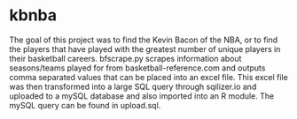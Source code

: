 # kbnba
The goal of this project was to find the Kevin Bacon of the NBA, or to find the players that have played with the greatest number of unique players in their basketball careers. bfscrape.py scrapes information about seasons/teams played for from basketball-reference.com and outputs comma separated values that can be placed into an excel file. This excel file was then transformed into a large SQL query through sqilizer.io and uploaded to a mySQL database and also imported into an R module. The mySQL query can be found in upload.sql.
